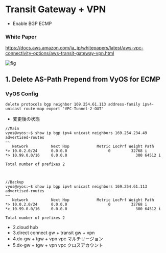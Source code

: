 # Transit Gateway + VPN
 - Enable BGP ECMP

### White Paper
https://docs.aws.amazon.com/ja_jp/whitepapers/latest/aws-vpc-connectivity-options/aws-transit-gateway-vpn.html

![fig](https://docs.aws.amazon.com/ja_jp/whitepapers/latest/aws-vpc-connectivity-options/images/image5.png)

## 1. Delete AS-Path Prepend from VyOS for ECMP
### VyOS Config
```
delete protocols bgp neighbor 169.254.61.113 address-family ipv4-unicast route-map export 'VPC-Tunnel-2-OUT'
```


- 変更後の状態
```
//Main
vyos@vyos:~$ show ip bgp ipv4 unicast neighbors 169.254.234.49 advertised-routes
~~
   Network          Next Hop            Metric LocPrf Weight Path
*> 10.0.2.0/24      0.0.0.0                  0         32768 i
*> 10.99.0.0/16     0.0.0.0                              300 64512 i

Total number of prefixes 2



//Backup
vyos@vyos:~$ show ip bgp ipv4 unicast neighbors 169.254.61.113 advertised-routes
~~
   Network          Next Hop            Metric LocPrf Weight Path
*> 10.0.2.0/24      0.0.0.0                  0         32768 i
*> 10.99.0.0/16     0.0.0.0                              300 64512 i

Total number of prefixes 2
```

- 2.cloud hub
- 3.direct connect gw + transit gw + vpn
- 4.dx-gw + tgw + vpn vpc マルチリージョン
- 5.dx-gw + tgw + vpn vpc クロスアカウント
